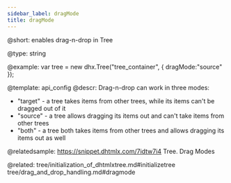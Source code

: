 ```yaml
---
sidebar_label: dragMode
title: dragMode
---          
```


@short: 
enables drag-n-drop in Tree




@type: string

@example: 
var tree = new dhx.Tree("tree_container", { 
    dragMode:"source"
});


@template:	api_config
@descr: 
Drag-n-drop can work in three modes: 

- "target" - a tree takes items from other trees, while its items can't be dragged out of it
- "source" - a tree allows dragging its items out and can't take items from other trees
- "both" - a tree both takes items from other trees and allows dragging its items out as well

@relatedsample: https://snippet.dhtmlx.com/7idtw7i4	Tree. Drag Modes

@related: tree/initialization_of_dhtmlxtree.md#initializetree
tree/drag_and_drop_handling.md#dragmode
